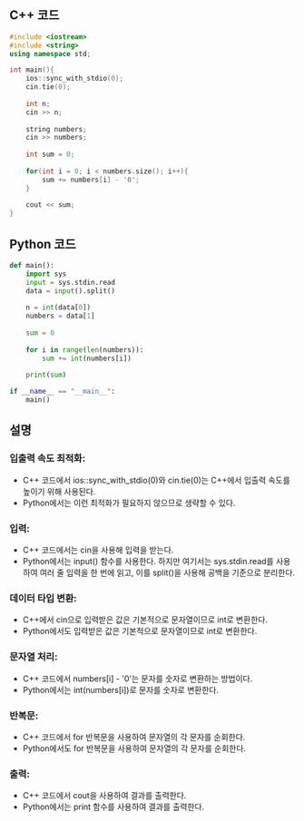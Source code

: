 ## C++ 코드
```c++
#include <iostream>
#include <string>
using namespace std;

int main(){
    ios::sync_with_stdio(0);
    cin.tie(0);
    
    int n;
    cin >> n;
    
    string numbers;
    cin >> numbers;
    
    int sum = 0;
    
    for(int i = 0; i < numbers.size(); i++){
        sum += numbers[i] - '0';
    }
    
    cout << sum;
}
```
## Python 코드
```python
def main():
    import sys
    input = sys.stdin.read
    data = input().split()
    
    n = int(data[0])
    numbers = data[1]
    
    sum = 0
    
    for i in range(len(numbers)):
        sum += int(numbers[i])
    
    print(sum)

if __name__ == "__main__":
    main()
```
## 설명
### 입출력 속도 최적화:

- C++ 코드에서 ios::sync_with_stdio(0)와 cin.tie(0)는 C++에서 입출력 속도를 높이기 위해 사용된다.
- Python에서는 이런 최적화가 필요하지 않으므로 생략할 수 있다.

### 입력:

- C++ 코드에서는 cin을 사용해 입력을 받는다.
- Python에서는 input() 함수를 사용한다. 하지만 여기서는 sys.stdin.read를 사용하여 여러 줄 입력을 한 번에 읽고, 이를 split()을 사용해 공백을 기준으로 분리한다.
### 데이터 타입 변환:

- C++에서 cin으로 입력받은 값은 기본적으로 문자열이므로 int로 변환한다.
- Python에서도 입력받은 값은 기본적으로 문자열이므로 int로 변환한다.
### 문자열 처리:

- C++ 코드에서 numbers[i] - '0'는 문자를 숫자로 변환하는 방법이다.
- Python에서는 int(numbers[i])로 문자를 숫자로 변환한다.
### 반복문:

- C++ 코드에서 for 반복문을 사용하여 문자열의 각 문자를 순회한다.
- Python에서도 for 반복문을 사용하여 문자열의 각 문자를 순회한다.
### 출력:

- C++ 코드에서 cout을 사용하여 결과를 출력한다.
- Python에서는 print 함수를 사용하여 결과를 출력한다.
